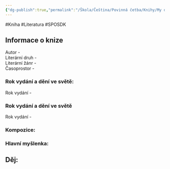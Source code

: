 ```yaml
---
{"dg-publish":true,"permalink":"/Škola/Čeština/Povinná četba/Knihy/My děti ze stanice zoo/"}
---
```


#Kniha #Literatura #SPOSDK
## Informace o knize
Autor -  
Literární druh -  
Literární žánr -  
Časoprostor -
### Rok vydání a dění ve světě:
Rok vydání -
### Rok vydání a dění ve světě
Rok vydání -
### Kompozice:

### Hlavní myšlenka:

## Děj: